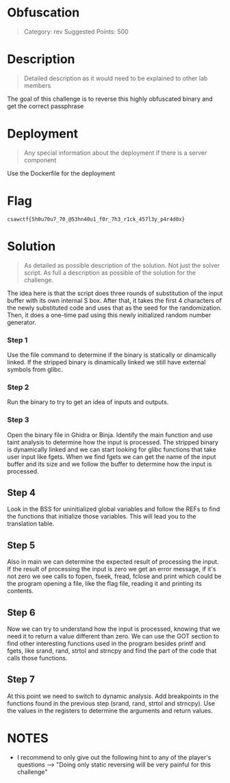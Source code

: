 # Obfuscation

> Category: rev
> Suggested Points: 500

# Description
> Detailed description as it would need to be explained to other lab members

The goal of this challenge is to reverse this highly obfuscated binary and get the correct passphrase

# Deployment
> Any special information about the deployment if there is a server component

Use the Dockerfile for the deployment

# Flag
`csawctf{5h0u70u7_70_@53hn40u1_f0r_7h3_r1ck_457l3y_p4r4d0x}`

# Solution
> As detailed as possible description of the solution. Not just the solver script. As full a description as possible of the solution for the challenge.

The idea here is that the script does three rounds of substitution of the input buffer with its own internal S box. After that, it takes the first 4 characters of the newly substituted code and uses that as the seed for the randomization. Then, it does a one-time pad using this newly initialized random number generator.

### Step 1
Use the file command to determine if the binary is statically or dinamically linked. If the stripped binary is dinamically linked we still have external symbols from glibc.

### Step 2
Run the binary to try to get an idea of inputs and outputs.

### Step 3
Open the binary file in Ghidra or Binja. Identify the main function and use taint analysis to determine how the input is processed. The stripped binary is dynamically linked and we can start looking for glibc functions that take user input like fgets. 
When we find fgets we can get the name of the input buffer and its size and we follow the buffer to determine how the input is processed.

## Step 4
Look in the BSS for uninitialized global variables and follow the REFs to find the functions that initialize those variables. This will lead you to the translation table.

## Step 5
Also in main we can determine the expected result of processing the input. If the result of processing the input is zero we get an error message, if it's not zero we see calls to fopen, fseek, fread, fclose and print which could be the program opening a file, like the flag file, reading it and printing its contents.

## Step 6
Now we can try to understand how the input is processed, knowing that we need it to return a value different than zero.
We can use the GOT section to find other interesting functions used in the program besides printf and fgets, like srand, rand, strtol and strncpy and find the part of the code that calls those functions.


## Step 7
At this point we need to switch to dynamic analysis. Add breakpoints in the functions found in the previous step (srand, rand, strtol and strncpy). Use the values in the registers to determine the arguments and return values.


# NOTES
- I recommend to only give out the following hint to any of the player's questions --> "Doing only static reversing will be very painful for this challenge"